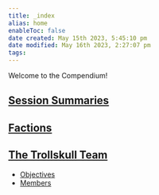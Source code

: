 ```yaml
---
title: _index
alias: home
enableToc: false
date created: May 15th 2023, 5:45:10 pm
date modified: May 16th 2023, 2:27:07 pm
tags: 
---
```


Welcome to the Compendium!

## [Session Summaries](Session%20Summaries.md)

## [Factions](Factions.md)

## [The Trollskull Team](The%20Trollskull%20Team.md)
- [Objectives](The%20Trollskull%20Team.md#Objectives)
- [Members](The%20Trollskull%20Team.md#Members)
